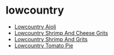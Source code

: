 # lowcountry

 * [Lowcountry Aioli](../index/l/lowcountry-aioli-104228.json)
 * [Lowcountry Shrimp And Cheese Grits](../index/l/lowcountry-shrimp-and-cheese-grits.json)
 * [Lowcountry Shrimp And Grits](../index/l/lowcountry-shrimp-and-grits.json)
 * [Lowcountry Tomato Pie](../index/l/lowcountry-tomato-pie.json)
